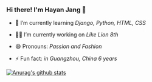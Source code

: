### Hi there! I'm Hayan Jang 👋

- 🌱 I’m currently learning _Django, Python, HTML, CSS_
- 👩‍💻 I’m currently working on _Like Lion 8th_
        
- 😄 Pronouns: _Passion and Fashion_
- ⚡ Fun fact: _in Guangzhou, China 6 years_
  
[![Anurag's github stats](https://github-readme-stats.vercel.app/api?username=white-jang&show_icons=true&hide=stars,prs)](https://github.com/anuraghazra/github-readme-stats)
